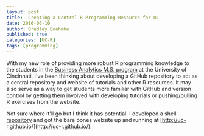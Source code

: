 ```yaml
---
layout: post
title:  Creating a Central R Programming Resource for UC
date: 2016-06-10
author: Bradley Boehmke
published: true
categories: [UC-R]
tags: [programming]
---
```



With my new role of providing more robust R programming knowledge to the students in the [Business Analytics M.S. program](http://business.uc.edu/graduate/ms-business-analytics.html) at the University of Cincinnati, I've been thinking about developing a GitHub repository to act as a central repository and website of tutorials and other R resources. It may also serve as a way to get students more familiar with GitHub and version control by getting them involved with developing tutorials or pushing/pulling R exercises from the website.

Not sure where it'll go but I think it has potential. I developed a shell [repository](https://github.com/uc-r) and got the bare bones website up and running at [http://uc-r.github.io/](http://uc-r.github.io/).


